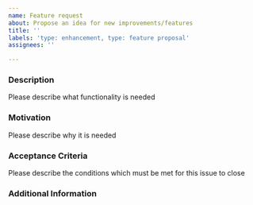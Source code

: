 ```yaml
---
name: Feature request
about: Propose an idea for new improvements/features
title: ''
labels: 'type: enhancement, type: feature proposal'
assignees: ''

---
```


### Description

Please describe what functionality is needed

### Motivation

Please describe why it is needed

### Acceptance Criteria

Please describe the conditions which must be met for this issue to close

### Additional Information
